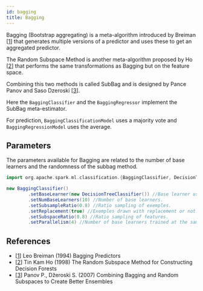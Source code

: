 ```yaml
---
id: bagging
title: Bagging
---
```


Bagging (Bootstrap aggregating) is a meta-algorithm introduced by Breiman [[1](#references)] that generates multiple versions of a predictor and uses these to get an aggregated predictor.

The Random Subspace Method is another meta-algorithm proposed by Ho [[2](#references)] that performs the same transformations as Bagging but on the feature space.

Combining this two methods is called SubBag and is designed by Pance Panov and Saso Dzeroski [[3](#references)].

Here the `BaggingClassifier` and the `BaggingRegressor` implement the SubBag meta-estimator.

For prediction, `BaggingClassificationModel` uses a majority vote and `BaggingRegressionModel` uses the average.

## Parameters

The parameters available for Bagging are related to the number of base learners and the randomness of the subbag method.

```scala
import org.apache.spark.ml.classification.{BaggingClassifier, DecisionTreeClassifier}

new BaggingClassifier()
        .setBaseLearner(new DecisionTreeClassifier()) //Base learner used by the meta-estimator.
        .setNumBaseLearners(10) //Number of base learners.
        .setSubsampleRatio(0.8) //Ratio sampling of exemples.
        .setReplacement(true) //Exemples drawn with replacement or not.
        .setSubspaceRatio(0.8) //Ratio sampling of features.
        .setParallelism(4) //Number of base learners trained at the same time.
```

## References

 * [[1](https://www.stat.berkeley.edu/~breiman/bagging.pdf)] Leo Breiman (1994) Bagging Predictors
 * [[2](https://ieeexplore.ieee.org/stamp/stamp.jsp?tp=&arnumber=709601)] Tin Kam Ho (1998) The Random Subspace Method for Constructing Decision Forests
 * [[3](http://kt.ijs.si/panovp/Default_files/Panov08Combining.pdf)] Panov P., Džeroski S. (2007) Combining Bagging and Random Subspaces to Create Better Ensembles
